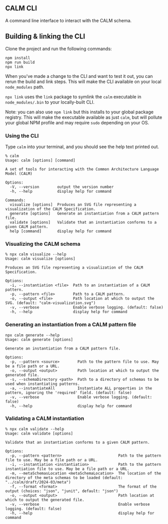 ## CALM CLI

A command line interface to interact with the CALM schema.

## Building & linking the CLI

Clone the project and run the following commands:

```shell
npm install
npm run build
npx link
```

When you've made a change to the CLI and want to test it out, you can rerun the build and link steps.
This will make the CLI available on your local `node_modules` path.

`npx link` uses the `link` package to symlink the `calm` executable in `node_modules/.bin` to your locally-built CLI.

Note: you can also use `npm link` but this installs to your global package registry.
This will make the executable available as just `calm`, but will pollute your global NPM profile and may require `sudo` depending on your OS.

### Using the CLI

Type `calm` into your terminal, and you should see the help text printed out.

```shell
% calm
Usage: calm [options] [command]

A set of tools for interacting with the Common Architecture Language Model (CALM)

Options:
  -V, --version        output the version number
  -h, --help           display help for command

Commands:
  visualize [options]  Produces an SVG file representing a visualization of the CALM Specification.
  generate [options]   Generate an instantiation from a CALM pattern file.
  validate [options]   Validate that an instantiation conforms to a given CALM pattern.
  help [command]       display help for command
```

### Visualizing the CALM schema

```shell
% npx calm visualize --help
Usage: calm visualize [options]

Produces an SVG file representing a visualization of the CALM Specification.

Options:
  -i, --instantiation <file>  Path to an instantiation of a CALM pattern.
  -p, --pattern <file>        Path to a CALM pattern.
  -o, --output <file>         Path location at which to output the SVG. (default: "calm-visualization.svg")
  -v, --verbose               Enable verbose logging. (default: false)
  -h, --help                  display help for command
```

### Generating an instantiation from a CALM pattern file

```shell
npx calm generate --help
Usage: calm generate [options]

Generate an instantiation from a CALM pattern file.

Options:
  -p, --pattern <source>        Path to the pattern file to use. May be a file path or a URL.
  -o, --output <output>         Path location at which to output the generated file.
  -s, --schemaDirectory <path>  Path to a directory of schemas to be used when instantiating patterns.
  -a, --instantiateAll          Instantiate ALL properties in the pattern, ignoring the 'required' field. (default: false)
  -v, --verbose                 Enable verbose logging. (default: false)
  -h, --help                    display help for command
```

### Validating a CALM instantiation

```shell
% npx calm validate --help
Usage: calm validate [options]

Validate that an instantiation conforms to a given CALM pattern.

Options:
  -p, --pattern <pattern>                         Path to the pattern file to use. May be a file path or a URL.
  -i, --instantiation <instantiation>             Path to the pattern instantiation file to use. May be a file path or a URL.
  -m, --metaSchemasLocation <metaSchemaLocation>  The location of the directory of the meta schemas to be loaded (default: "../calm/draft/2024-03/meta")
  -f, --format <format>                           The format of the output (choices: "json", "junit", default: "json")
  -o, --output <output>                           Path location at which to output the generated file.
  -v, --verbose                                   Enable verbose logging. (default: false)
  -h, --help                                      display help for command

```
